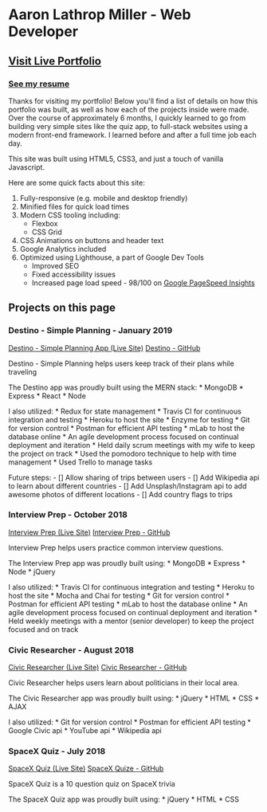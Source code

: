 # Aaron Lathrop Miller - Web Developer

## [Visit Live Portfolio](https://aaron-lathrop.github.io/portfolio/)

### [See my resume](https://github.com/Aaron-Lathrop/portfolio/blob/master/img/pdf/Aaron%20Lathrop%20Miller%20Resume.pdf)

Thanks for visiting my portfolio! Below you'll find a list of details on how this portfolio was built, as well as how each of the projects inside were made. Over the course of approximately 6 months, I quickly learned to go from building very simple sites like the quiz app, to full-stack websites using a modern front-end framework. I learned before and after a full time job each day.

This site was built using HTML5, CSS3, and just a touch of vanilla Javascript.

Here are some quick facts about this site:

1. Fully-responsive (e.g. mobile and desktop friendly)
2. Minified files for quick load times
3. Modern CSS tooling including:
    * Flexbox
    * CSS Grid
4. CSS Animations on buttons and header text
5. Google Analytics included
6. Optimized using Lighthouse, a part of Google Dev Tools
    * Improved SEO
    * Fixed accessibility issues
    * Increased page load speed - 98/100 on [Google PageSpeed Insights](https://developers.google.com/speed/pagespeed/insights/)

## Projects on this page

### Destino - Simple Planning - January 2019
[Destino - Simple Planning App (Live Site)](https://destino-planning.herokuapp.com/)
[Destino - GitHub](https://github.com/Aaron-Lathrop/destination-client)

Destino - Simple Planning helps users keep track of their plans while traveling

The Destino app was proudly built using the MERN stack:
    * MongoDB 
    * Express
    * React
    * Node 
    
I also utilized:
    * Redux for state management
    * Travis CI for continuous integration and testing
    * Heroku to host the site
    * Enzyme for testing
    * Git for version control
    * Postman for efficient API testing
    * mLab to host the database online
    * An agile development process focused on continual deployment and iteration
        * Held daily scrum meetings with my wife to keep the project on track
        * Used the pomodoro technique to help with time management
        * Used Trello to manage tasks

Future steps:
    - [] Allow sharing of trips between users
    - [] Add Wikipedia api to learn about different countries
    - [] Add Unsplash/Instagram api to add awesome photos of different locations
    - [] Add country flags to trips

### Interview Prep - October 2018
[Interview Prep (Live Site)](https://interview-prep-capstone.herokuapp.com/)
[Interview Prep - GitHub](https://github.com/Aaron-Lathrop/Node_Capstone)

Interview Prep helps users practice common interview questions.

The Interview Prep app was proudly built using:
    * MongoDB 
    * Express
    * Node 
    * jQuery
    
I also utilized:
    * Travis CI for continuous integration and testing
    * Heroku to host the site
    * Mocha and Chai for testing
    * Git for version control
    * Postman for efficient API testing
    * mLab to host the database online
    * An agile development process focused on continual deployment and iteration
        * Held weekly meetings with a mentor (senior developer) to keep the project focused and on track

### Civic Researcher - August 2018
[Civic Researcher (Live Site)](https://aaron-lathrop.github.io/Civic-Researcher-API/)
[Civic Researcher - GitHub](https://github.com/Aaron-Lathrop/Civic-Researcher-API)

Civic Researcher helps users learn about politicians in their local area.

The Civic Researcher app was proudly built using:
    * jQuery
    * HTML
    * CSS
    * AJAX
    
I also utilized:
    * Git for version control
    * Postman for efficient API testing
        * Google Civic api
        * YouTube api
        * Wikipedia api

### SpaceX Quiz - July 2018
[SpaceX Quiz (Live Site)](https://aaron-lathrop.github.io/Quiz-App/)
[SpaceX Quize - GitHub](https://github.com/Aaron-Lathrop/Quiz-App)

SpaceX Quiz is a 10 question quiz on SpaceX trivia

The SpaceX Quiz app was proudly built using:
    * jQuery
    * HTML
    * CSS